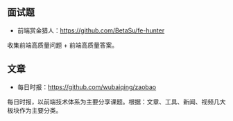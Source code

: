 
## 面试题

- 前端赏金猎人：<https://github.com/BetaSu/fe-hunter>

收集前端高质量问题 + 前端高质量答案。



## 文章

- 每日时报：<https://github.com/wubaiqing/zaobao>

每日时报，以前端技术体系为主要分享课题。根据：文章、工具、新闻、视频几大板块作为主要分类。
